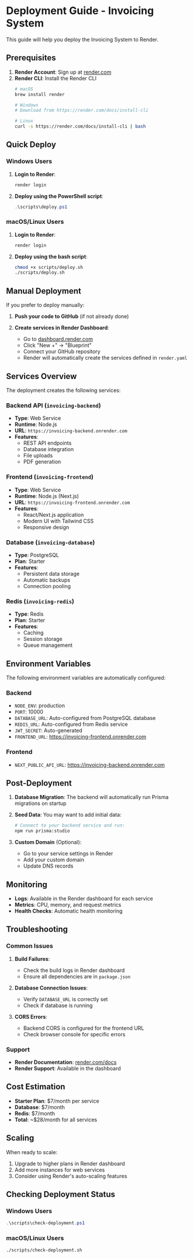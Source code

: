 # Deployment Guide - Invoicing System

This guide will help you deploy the Invoicing System to Render.

## Prerequisites

1. **Render Account**: Sign up at [render.com](https://render.com)
2. **Render CLI**: Install the Render CLI
   ```bash
   # macOS
   brew install render
   
   # Windows
   # Download from https://render.com/docs/install-cli
   
   # Linux
   curl -s https://render.com/docs/install-cli | bash
   ```

## Quick Deploy

### Windows Users
1. **Login to Render**:
   ```powershell
   render login
   ```

2. **Deploy using the PowerShell script**:
   ```powershell
   .\scripts\deploy.ps1
   ```

### macOS/Linux Users
1. **Login to Render**:
   ```bash
   render login
   ```

2. **Deploy using the bash script**:
   ```bash
   chmod +x scripts/deploy.sh
   ./scripts/deploy.sh
   ```

## Manual Deployment

If you prefer to deploy manually:

1. **Push your code to GitHub** (if not already done)

2. **Create services in Render Dashboard**:
   - Go to [dashboard.render.com](https://dashboard.render.com)
   - Click "New +" → "Blueprint"
   - Connect your GitHub repository
   - Render will automatically create the services defined in `render.yaml`

## Services Overview

The deployment creates the following services:

### Backend API (`invoicing-backend`)
- **Type**: Web Service
- **Runtime**: Node.js
- **URL**: `https://invoicing-backend.onrender.com`
- **Features**:
  - REST API endpoints
  - Database integration
  - File uploads
  - PDF generation

### Frontend (`invoicing-frontend`)
- **Type**: Web Service
- **Runtime**: Node.js (Next.js)
- **URL**: `https://invoicing-frontend.onrender.com`
- **Features**:
  - React/Next.js application
  - Modern UI with Tailwind CSS
  - Responsive design

### Database (`invoicing-database`)
- **Type**: PostgreSQL
- **Plan**: Starter
- **Features**:
  - Persistent data storage
  - Automatic backups
  - Connection pooling

### Redis (`invoicing-redis`)
- **Type**: Redis
- **Plan**: Starter
- **Features**:
  - Caching
  - Session storage
  - Queue management

## Environment Variables

The following environment variables are automatically configured:

### Backend
- `NODE_ENV`: production
- `PORT`: 10000
- `DATABASE_URL`: Auto-configured from PostgreSQL database
- `REDIS_URL`: Auto-configured from Redis service
- `JWT_SECRET`: Auto-generated
- `FRONTEND_URL`: https://invoicing-frontend.onrender.com

### Frontend
- `NEXT_PUBLIC_API_URL`: https://invoicing-backend.onrender.com

## Post-Deployment

1. **Database Migration**: The backend will automatically run Prisma migrations on startup

2. **Seed Data**: You may want to add initial data:
   ```bash
   # Connect to your backend service and run:
   npm run prisma:studio
   ```

3. **Custom Domain** (Optional):
   - Go to your service settings in Render
   - Add your custom domain
   - Update DNS records

## Monitoring

- **Logs**: Available in the Render dashboard for each service
- **Metrics**: CPU, memory, and request metrics
- **Health Checks**: Automatic health monitoring

## Troubleshooting

### Common Issues

1. **Build Failures**:
   - Check the build logs in Render dashboard
   - Ensure all dependencies are in `package.json`

2. **Database Connection Issues**:
   - Verify `DATABASE_URL` is correctly set
   - Check if database is running

3. **CORS Errors**:
   - Backend CORS is configured for the frontend URL
   - Check browser console for specific errors

### Support

- **Render Documentation**: [render.com/docs](https://render.com/docs)
- **Render Support**: Available in the dashboard

## Cost Estimation

- **Starter Plan**: $7/month per service
- **Database**: $7/month
- **Redis**: $7/month
- **Total**: ~$28/month for all services

## Scaling

When ready to scale:
1. Upgrade to higher plans in Render dashboard
2. Add more instances for web services
3. Consider using Render's auto-scaling features

## Checking Deployment Status

### Windows Users
```powershell
.\scripts\check-deployment.ps1
```

### macOS/Linux Users
```bash
./scripts/check-deployment.sh
``` 